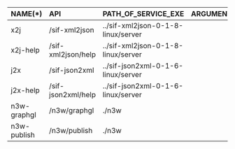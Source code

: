 | NAME(\*)    | API                | PATH_OF_SERVICE_EXE                | ARGUMENTS | REDIRECT                                   | METHOD | ENABLE |
| :---------- | :----------------- | :--------------------------------- | :-------- | :----------------------------------------- | :----- | :----- |
| x2j         | /sif-xml2json      | ../sif-xml2json-0-1-8-linux/server |           | http://127.0.0.1:1324/sif-xml2json/convert | POST   | true   |
| x2j-help    | /sif-xml2json/help | ../sif-xml2json-0-1-8-linux/server |           | http://127.0.0.1:1324/                     | GET    | true   |
| j2x         | /sif-json2xml      | ../sif-json2xml-0-1-6-linux/server |           | http://127.0.0.1:1325/sif-json2xml/convert | POST   | true   |
| j2x-help    | /sif-json2xml/help | ../sif-json2xml-0-1-6-linux/server |           | http://127.0.0.1:1325/                     | GET    | true   |
| n3w-graphgl | /n3w/graphgl       | ./n3w                              |           | http://127.0.0.1:1323/n3/graphgl           | POST   | false  |
| n3w-publish | /n3w/publish       | ./n3w                              |           | http://127.0.0.1:1323/n3/publish           | POST   | false  |
